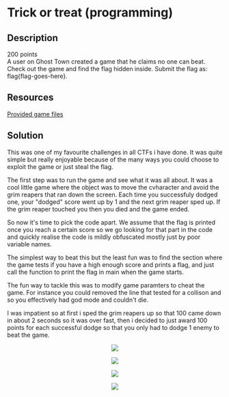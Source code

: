 # Trick or treat (programming) 

## Description

200 points  
A user on Ghost Town created a game that he claims no one can beat. Check out the game and find the flag hidden inside. 
Submit the flag as: flag{flag-goes-here}.

## Resources

[Provided game files](https://github.com/FidgetCube/CTF_writeups/blob/main/2021-DEADFACE-CTF/TrickOrTreat(programming)/game.zip)

## Solution

This was one of my favourite challenges in all CTFs i have done. It was quite simple but really enjoyable because of the many ways you could choose to exploit the game or just steal the flag.

The first step was to run the game and see what it was all about. It was a cool little game where the object was to move the cvharacter and avoid the grim reapers that ran down the screen. Each time you successfuly dodged one, your "dodged" score went up by 1 and the next grim reaper sped up. If the grim reaper touched you then you died and the game ended.

So now it's time to pick the code apart. We assume that the flag is printed once you reach a certain score so we go looking for that part in the code and quickly realise the code is mildly obfuscated mostly just by poor variable names. 

The simplest way to beat this but the least fun was to find the section where the game tests if you have a high enough score and prints a flag, and just call the function to print the flag in main when the game starts.

The fun way to tackle this was to modify game paramters to cheat the game. For instance you could removed the line that tested for a collison and so you effectively had god mode and couldn't die.

I was impatient so at first i sped the grim reapers up so that 100 came down in about 2 seconds so it was over fast, then i decided to just award 100 points for each successful dodge so that you only had to dodge 1 enemy to beat the game.


<p align="center"><img src="_images/1challengeDesc.png"></p>

<p align="center"><img src="_images/2nc.png"></p>

<p align="center"><img src="_images/3dcode.png"></p>

<p align="center"><img src="_images/5solve.png"></p>
